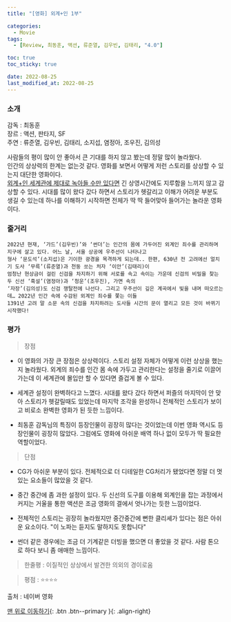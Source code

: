 ```yaml
---
title: "[영화] 외계+인 1부"

categories:
  - Movie
tags:
  - [Review, 최동훈, 액션, 류준열, 김우빈, 김태리, "4.0"]

toc: true
toc_sticky: true

date: 2022-08-25
last_modified_at: 2022-08-25
---
```


### 소개

감독 : 최동훈  
장르 : 액션, 판타지, SF  
주연 : 류준열, 김우빈, 김태리, 소지섭, 염정아, 조우진, 김의성

사람들의 평이 많이 안 좋아서 큰 기대를 하지 않고 봤는데 정말 많이 놀라웠다.  
인간의 상상력의 한계는 없는것 같다. 영화를 보면서 어떻게 저런 스토리를 상상할 수 있는지 대단한 영화이다.  
<u>외계+인 세계관에 제대로 녹아들 수만 있다면</u> 긴 상영시간에도 지루함을 느끼지 않고 감상할 수 있다.
시대를 많이 왔다 갔다 하면서 스토리가 헷갈리고 이해가 어려운 부분도 생길 수 있는데
하나를 이해하기 시작하면 전체가 딱 딱 들어맞아 들어가는 놀라운 영화이다.

### 줄거리

```
2022년 현재, ‘가드’(김우빈)’와 ‘썬더’는 인간의 몸에 가두어진 외계인 죄수를 관리하며 지구에 살고 있다. 어느 날, 서울 상공에 우주선이 나타나고
형사 ‘문도석’(소지섭)은 기이한 광경을 목격하게 되는데.. 한편, 630년 전 고려에선 얼치기 도사 ‘무륵’(류준열)과 천둥 쏘는 처자 ‘이안’(김태리)이
엄청난 현상금이 걸린 신검을 차지하기 위해 서로를 속고 속이는 가운데 신검의 비밀을 찾는 두 신선 ‘흑설’(염정아)과 ‘청운’(조우진), 가면 속의
‘자장’(김의성)도 신검 쟁탈전에 나선다. 그리고 우주선이 깊은 계곡에서 빛을 내며 떠오르는데… 2022년 인간 속에 수감된 외계인 죄수를 쫓는 이들
1391년 고려 말 소문 속의 신검을 차지하려는 도사들 시간의 문이 열리고 모든 것이 바뀌기 시작했다!
```

### 평가

> 장점

- 이 영화의 가장 큰 장점은 상상력이다. 스토리 설정 자체가 어떻게 이런 상상을 했는지 놀라웠다.
  외계의 죄수를 인간 몸 속에 가두고 관리한다는 설정을 줄기로 이끌어가는데 이 세계관에 몰입만 할 수 있다면 즐겁게 볼 수 있다.

- 세계관 설정이 완벽하다고 느꼈다. 시대를 왔다 갔다 하면서 퍼즐의 마지막이 안 맞아 스토리가 헷갈릴때도 있었는데 마지막 조각을 완성하니 전체적인 스토리가 보이고 비로소 완벽한 영화가 된 듯한 느낌이다.

- 최동훈 감독님의 특징이 등장인물이 굉장히 많다는 것이었는데 이번 영화 역시도 등장인물이 굉장히 많았다. 그럼에도 영화에 아쉬운 배역 하나 없이 모두가 딱 필요한 역할이었다.

> 단점

- CG가 아쉬운 부분이 있다. 전체적으로 더 디테일한 CG처리가 됐었다면 정말 더 멋있는 요소들이 많았을 것 같다.

- 중간 중간에 좀 과한 설정이 있다.
  두 신선의 도구를 이용해 외계인을 잡는 과정에서 커지는 거울을 통한 액션은 조금 영화의 결에서 엇나가는 듯한 느낌이었다.

- 전체적인 스토리는 굉장히 놀라웠지만 중간중간에 뻔한 클리셰가 있다는 점은 아쉬운 요소이다. "이 노파는 듣지도 말하지도 못합니다"

- 썬더 같은 경우에는 조금 더 기계같은 더빙을 했으면 더 좋았을 것 같다. 사람 톤으로 하다 보니 좀 애매한 느낌이다.

> 한줄평 : 이질적인 상상에서 발견한 의외의 경이로움

> 평점 : ⭐⭐⭐⭐

출처 : 네이버 영화

[맨 위로 이동하기](#){: .btn .btn--primary }{: .align-right}
